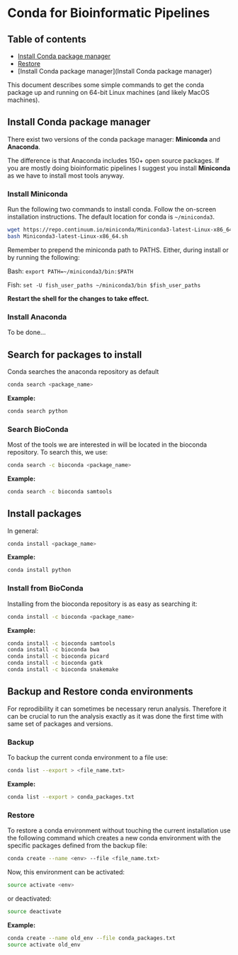 # Conda for Bioinformatic Pipelines

## Table of contents
- [Install Conda package manager](##-install-conda-package-manager)
- [Restore](###restore)
- [Install Conda package manager](Install Conda package manager)

This document describes some simple commands to get the conda package up and running on 64-bit Linux machines (and likely MacOS machines).

## Install Conda package manager

There exist two versions of the conda package manager: **Miniconda** and **Anaconda**.

The difference is that Anaconda includes 150+ open source packages. If you are mostly doing bioinformatic pipelines I suggest you install **Miniconda** as we have to install most tools anyway.

### Install Miniconda

Run the following two commands to install conda. Follow the on-screen installation instructions.
The default location for conda is `~/miniconda3`.

```bash
wget https://repo.continuum.io/miniconda/Miniconda3-latest-Linux-x86_64.sh
bash Miniconda3-latest-Linux-x86_64.sh
```

Remember to prepend the miniconda path to PATHS. Either, during install or by running the following:

Bash: `export PATH=~/miniconda3/bin:$PATH`

Fish: `set -U fish_user_paths ~/miniconda3/bin $fish_user_paths`

**Restart the shell for the changes to take effect.**

### Install Anaconda

To be done...

## Search for packages to install

Conda searches the anaconda repository as default

```bash
conda search <package_name>
```

**Example:**
```bash
conda search python
```

### Search BioConda

Most of the tools we are interested in will be located in the bioconda repository. To search this, we use:
```bash
conda search -c bioconda <package_name>
```

**Example:**
```bash
conda search -c bioconda samtools
```

## Install packages

In general:

```bash
conda install <package_name>
```

**Example:**
```bash
conda install python
```

### Install from BioConda

Installing from the bioconda repository is as easy as searching it:
```bash
conda install -c bioconda <package_name>
```

**Example:**
```bash
conda install -c bioconda samtools
conda install -c bioconda bwa
conda install -c bioconda picard
conda install -c bioconda gatk
conda install -c bioconda snakemake
```

## Backup and Restore conda environments

For reprodibility it can sometimes be necessary rerun analysis. Therefore it can be crucial to run the analysis exactly as it was done the first time with same set of packages and versions.

### Backup

To backup the current conda environment to a file use:

```bash
conda list --export > <file_name.txt>
```

**Example:**
```bash
conda list --export > conda_packages.txt
```

### Restore

To restore a conda environment without touching the current installation use the following command which creates a new conda environment with the specific packages defined from the backup file:

```bash
conda create --name <env> --file <file_name.txt>
```

Now, this environment can be activated:

```bash
source activate <env>
```

or deactivated:

```bash
source deactivate
```

**Example:**

```bash
conda create --name old_env --file conda_packages.txt
source activate old_env
```
